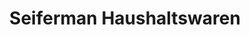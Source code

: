 ---
title: "Seiferman Haushaltswaren"
url: /sinzheim/seiferman-haushaltswaren/
shop: Haushaltsartikel
---